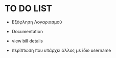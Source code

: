 # TO DO LIST

- Εξόφληση Λογαριασμού

- Documentation

- view bill details 

- περίπτωση που υπάρχει άλλος με ίδιο username